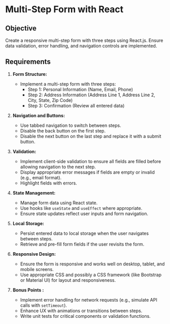 # Multi-Step Form with React

## Objective

Create a responsive multi-step form with three steps using React.js. Ensure data validation, error handling, and navigation controls are implemented.

## Requirements

1. **Form Structure:**
   - Implement a multi-step form with three steps:
     - Step 1: Personal Information (Name, Email, Phone)
     - Step 2: Address Information (Address Line 1, Address Line 2, City, State, Zip Code)
     - Step 3: Confirmation (Review all entered data)
   
2. **Navigation and Buttons:**
   - Use tabbed navigation to switch between steps.
   - Disable the back button on the first step.
   - Disable the next button on the last step and replace it with a submit button.

3. **Validation:**
   - Implement client-side validation to ensure all fields are filled before allowing navigation to the next step.
   - Display appropriate error messages if fields are empty or invalid (e.g., email format).
   - Highlight fields with errors.

4. **State Management:**
   - Manage form data using React state.
   - Use hooks like `useState` and `useEffect` where appropriate.
   - Ensure state updates reflect user inputs and form navigation.

5. **Local Storage:**
   - Persist entered data to local storage when the user navigates between steps.
   - Retrieve and pre-fill form fields if the user revisits the form.

6. **Responsive Design:**
   - Ensure the form is responsive and works well on desktop, tablet, and mobile screens.
   - Use appropriate CSS and possibly a CSS framework (like Bootstrap or Material UI) for layout and responsiveness.

7. **Bonus Points :**
   - Implement error handling for network requests (e.g., simulate API calls with `setTimeout`).
   - Enhance UX with animations or transitions between steps.
   - Write unit tests for critical components or validation functions.

 
